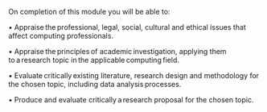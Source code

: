 On completion of this module you will be able to:

• Appraise the professional, legal, social, cultural and ethical issues that affect computing professionals.

• Appraise the principles of academic investigation, applying them to a research topic in the applicable computing field.

• Evaluate critically existing literature, research design and methodology for the chosen topic, including data analysis processes.

• Produce and evaluate critically a research proposal for the chosen topic.

	
